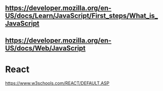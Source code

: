 ## https://developer.mozilla.org/en-US/docs/Learn/JavaScript/First_steps/What_is_JavaScript

## https://developer.mozilla.org/en-US/docs/Web/JavaScript

# React
https://www.w3schools.com/REACT/DEFAULT.ASP
